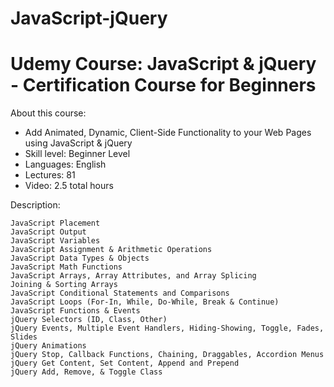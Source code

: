 # JavaScript-jQuery

# Udemy Course: JavaScript & jQuery - Certification Course for Beginners

About this course:
* Add Animated, Dynamic, Client-Side Functionality to your Web Pages using JavaScript & jQuery
* Skill level: Beginner Level
* Languages: English
* Lectures: 81
* Video: 2.5 total hours

Description: 

    JavaScript Placement
    JavaScript Output
    JavaScript Variables
    JavaScript Assignment & Arithmetic Operations
    JavaScript Data Types & Objects
    JavaScript Math Functions
    JavaScript Arrays, Array Attributes, and Array Splicing
    Joining & Sorting Arrays
    JavaScript Conditional Statements and Comparisons
    JavaScript Loops (For-In, While, Do-While, Break & Continue)
    JavaScript Functions & Events
    jQuery Selectors (ID, Class, Other)
    jQuery Events, Multiple Event Handlers, Hiding-Showing, Toggle, Fades, Slides
    jQuery Animations
    jQuery Stop, Callback Functions, Chaining, Draggables, Accordion Menus
    jQuery Get Content, Set Content, Append and Prepend
    jQuery Add, Remove, & Toggle Class
